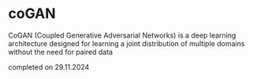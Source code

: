 # coGAN
 CoGAN (Coupled Generative Adversarial Networks) is a deep learning architecture designed for learning a joint distribution of multiple domains without the need for paired data


completed on 29.11.2024